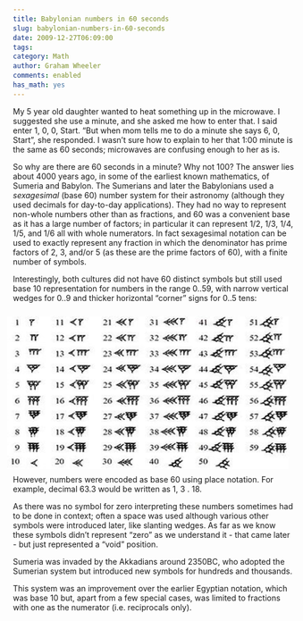 ```yaml
---
title: Babylonian numbers in 60 seconds
slug: babylonian-numbers-in-60-seconds
date: 2009-12-27T06:09:00
tags: 
category: Math
author: Graham Wheeler
comments: enabled
has_math: yes
---
```


My 5 year old daughter wanted to heat something up in the microwave. I
suggested she use a minute, and she asked me how to enter that. I said
enter 1, 0, 0, Start. “But when mom tells me to do a minute she says 6,
0, Start”, she responded. I wasn’t sure how to explain to her that 1:00
minute is the same as 60 seconds; microwaves are confusing enough to her
as is.

So why are there are 60 seconds in a minute? Why not 100? The answer
lies about 4000 years ago, in some of the earliest known mathematics, of
Sumeria and Babylon. The Sumerians and later the Babylonians used a
*sexagesimal* (base 60) number system for their astronomy (although they
used decimals for day-to-day applications). They had no way to represent
non-whole numbers other than as fractions, and 60 was a convenient base
as it has a large number of factors; in particular it can represent 1/2,
1/3, 1/4, 1/5, and 1/6 all with whole numerators. In fact sexagesimal
notation can be used to exactly represent any fraction in which the
denominator has prime factors of 2, 3, and/or 5 (as these are the prime
factors of 60), with a finite number of symbols.
<!-- TEASER_END -->

Interestingly, both cultures did not have 60 distinct symbols but still
used base 10 representation for numbers in the range 0..59, with narrow
vertical wedges for 0..9 and thicker horizontal “corner” signs for 0..5
tens:

<img src="/img/image_thumb5.png" style="float:right;margin:10px" />

However, numbers were encoded as base 60 using place notation. For
example, decimal 63.3 would be written as 1, 3 . 18.

As there was no symbol for zero interpreting these numbers sometimes had
to be done in context; often a space was used although various other
symbols were introduced later, like slanting wedges. As far as we know
these symbols didn’t represent “zero” as we understand it - that came
later - but just represented a “void” position.

Sumeria was invaded by the Akkadians around 2350BC, who adopted the
Sumerian system but introduced new symbols for hundreds and thousands.

This system was an improvement over the earlier Egyptian notation, which
was base 10 but, apart from a few special cases, was limited to
fractions with one as the numerator (i.e. reciprocals only).
